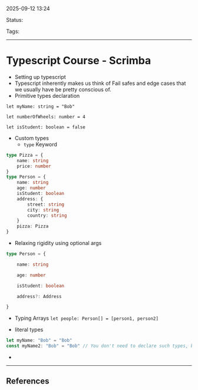 
2025-09-12 13:24

Status:

Tags:

---
# Typescript Course - Scrimba

- Setting up typescript
- Typescript inherently makes us think of Fail safes and edge cases that we usually have be pretty conscious of.
- Primitive types declaration
```tsx
let myName: string = "Bob"
  
let numberOfWheels: number = 4

let isStudent: boolean = false
```

- Custom types
	- `type` Keyword
```ts
type Pizza = {
    name: string
    price: number
}
type Person = {
    name: string
    age: number
    isStudent: boolean
    address: {
        street: string
        city: string
        country: string
    }
    pizza: Pizza
}
```

- Relaxing rigidity using optional args
```ts
type Person = {

    name: string

    age: number

    isStudent: boolean

    address?: Address

}
```

 -  Typing Arrays
 `let people: Person[] = [person1, person2]`

- literal types
```jsx
let myName: "Bob" = "Bob"
const myName2: "Bob" = "Bob" // You don't need to declare such types, because typescript automatically infers these
```

- 
---
## References